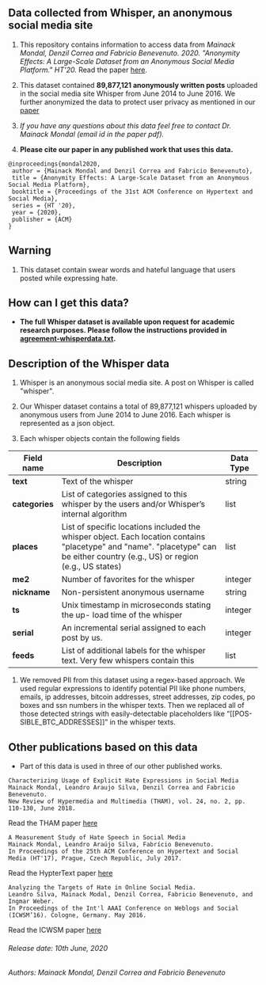 ## Data collected from Whisper, an anonymous social media site

1. This repository contains information to access data from *Mainack Mondal, Denzil Correa and Fabricio Benevenuto. 2020. "Anonymity Effects: A Large-Scale Dataset from an Anonymous Social Media Platform." HT'20.* Read the paper [here](http://cse.iitkgp.ac.in/~mainack/publications/whisper-data-ht-2020.pdf).

1. This dataset contained **89,877,121 anonymously written posts** uploaded in the social media site Whisper from June 2014 to June 2016. We further anonymized the data to protect user privacy as mentioned in our [paper](http://cse.iitkgp.ac.in/~mainack/publications/whisper-data-ht-2020.pdf)

1. *If you have any questions about this data feel free to contact Dr. Mainack Mondal (email id in the paper pdf).*

1. **Please cite our paper in any published work that uses this data.**

~~~
@inproceedings{mondal2020,
 author = {Mainack Mondal and Denzil Correa and Fabricio Benevenuto},
 title = {Anonymity Effects: A Large-Scale Dataset from an Anonymous Social Media Platform},
 booktitle = {Proceedings of the 31st ACM Conference on Hypertext and Social Media},
 series = {HT '20},
 year = {2020},
 publisher = {ACM}
}
~~~

## Warning

1. This dataset contain swear words and hateful language that users posted while expressing hate.


## How can I get this data? 

* **The full Whisper dataset is available upon request for academic research purposes. Please follow the instructions provided in [agreement-whisperdata.txt](https://raw.githubusercontent.com/Mainack/whisper-2014-2016-data-HT-2020/master/agreement-whisperdata.txt).**


## Description of the Whisper data 

1. Whisper is an anonymous social media site. A post on Whisper is called "whisper". 

1. Our Whisper dataset contains a total of 89,877,121 whispers uploaded by anonymous users from June 2014 to June 2016. Each whisper is represented as a json object.

1. Each whisper objects contain the following fields

| Field name | Description | Data Type |
| ---- | ----- | ---|
| **text** | Text of the whisper | string|
| **categories** | List of categories assigned to this whisper by the users and/or Whisper’s internal algorithm | list|
| **places** | List of specific locations included the whisper object. Each location contains "placetype" and "name". "placetype" can be either country (e.g., US) or region (e.g., US states) | list |
| **me2** | Number of favorites for the whisper | integer |
| **nickname** | Non-persistent anonymous username | string | 
| **ts** | Unix timestamp in microseconds stating the up- load time of the whisper | integer |
| **serial** | An incremental serial assigned to each post by us.  | integer | 
| **feeds** | List of additional labels for the whisper text. Very few whispers contain this | list |

1. We removed PII from this dataset using a regex-based approach. We used regular expressions to identify potential PII like phone numbers, emails, ip addresses, bitcoin addresses, street addresses, zip codes, po boxes and ssn numbers in the whisper texts. Then we replaced all of those detected strings with easily-detectable placeholders like “[[POS- SIBLE_BTC_ADDRESSES]]” in the whisper texts. 

## Other publications based on this data 

* Part of this data is used in three of our other published works.
~~~
Characterizing Usage of Explicit Hate Expressions in Social Media 
Mainack Mondal, Leandro Araujo Silva, Denzil Correa and Fabricio Benevenuto.
New Review of Hypermedia and Multimedia (THAM), vol. 24, no. 2, pp. 110-130, June 2018.
~~~
Read the THAM paper [here](https://homepages.dcc.ufmg.br/~fabricio/download/tham_mondal2018.pdf)

~~~
A Measurement Study of Hate Speech in Social Media
Mainack Mondal, Leandro Araújo Silva, Fabrício Benevenuto.
In Proceedings of the 25th ACM Conference on Hypertext and Social Media (HT'17), Prague, Czech Republic, July 2017.
~~~
Read the HypterText paper [here](https://homepages.dcc.ufmg.br/~fabricio/download/HT2017-hatespeech.pdf)

~~~
Analyzing the Targets of Hate in Online Social Media.
Leandro Silva, Mainack Modal, Denzil Correa, Fabricio Benevenuto, and Ingmar Weber.
In Proceedings of the Int'l AAAI Conference on Weblogs and Social (ICWSM’16). Cologne, Germany. May 2016. 
~~~
Read the ICWSM paper [here](https://homepages.dcc.ufmg.br/~fabricio/download/icwsm2016-hate.pdf)


###### Release date: 10th June, 2020
###### Authors: Mainack Mondal, Denzil Correa and Fabricio Benevenuto
